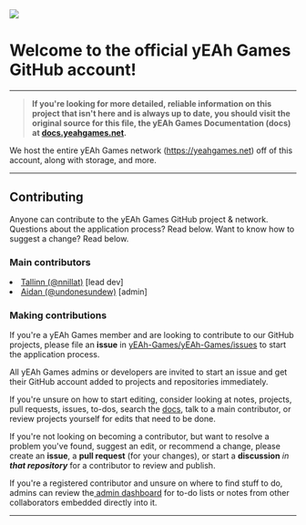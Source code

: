 <img src="https://i.imgur.com/oPWJO1Q.png">

# Welcome to the official yEAh Games GitHub account!

****
 <font color="white"><b>
 > If you're looking for more detailed, reliable information on this project that isn't here and is always up to date, you should visit the original source for this file, the yEAh Games Documentation (docs) at [docs.yeahgames.net](https://docs.yeahgames.net).</b>
</font>



We host the entire yEAh Games network (https://yeahgames.net) off of this account, along with storage, and more.

***

<h2>Contributing</h2>

Anyone can contribute to the yEAh Games GitHub project & network. Questions about the application process? Read below. Want to know how to suggest a change? Read below.

<h3>Main contributors</h3>

<ul></ul>
<li><a href="https://github.com/nnillat"> Tallinn  (@nnillat)</a> [lead dev]
<br>
<li><a href="https://github.com/undonesundew"> Aidan  (@undonesundew)</a> [admin]
</ul>

<h3>Making contributions</h3>

If you're a yEAh Games member and are looking to contribute to our GitHub projects, please file an **issue** in [yEAh-Games/yEAh-Games/issues](https://github.com/yEAh-Games/yEAh-Games/issues) to start the application process. 

All yEAh Games admins or developers are invited to start an issue and get their GitHub account added to projects and repositories immediately.

If you're unsure on how to start editing, consider looking at notes, projects, pull requests, issues, to-dos, search the [docs](https://docs.yeahgames.net), talk to a main contributor, or review projects yourself for edits that need to be done.

If you're not looking on becoming a contributor, but want to resolve a problem you've found, suggest an edit, or recommend a change, please create an **issue**, a **pull request** (for your changes), or start a **discussion** _in **that repository**_ for a contributor to review and publish.

If you're a registered contributor and unsure on where to find stuff to do, admins can review the[ admin dashboard](https://admin.yeahgames.net/forms/login/auth.html) for to-do lists or notes from other collaborators embedded directly into it.

****

